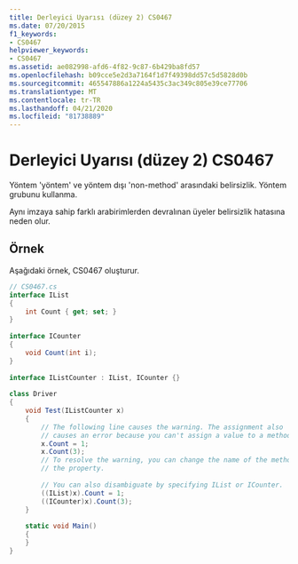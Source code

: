 ```yaml
---
title: Derleyici Uyarısı (düzey 2) CS0467
ms.date: 07/20/2015
f1_keywords:
- CS0467
helpviewer_keywords:
- CS0467
ms.assetid: ae082998-afd6-4f82-9c87-6b429ba8fd57
ms.openlocfilehash: b09cce5e2d3a7164f1d7f49398dd57c5d5828d0b
ms.sourcegitcommit: 465547886a1224a5435c3ac349c805e39ce77706
ms.translationtype: MT
ms.contentlocale: tr-TR
ms.lasthandoff: 04/21/2020
ms.locfileid: "81738889"
---
```

# <a name="compiler-warning-level-2-cs0467"></a>Derleyici Uyarısı (düzey 2) CS0467
Yöntem 'yöntem' ve yöntem dışı 'non-method' arasındaki belirsizlik. Yöntem grubunu kullanma.  
  
 Aynı imzaya sahip farklı arabirimlerden devralınan üyeler belirsizlik hatasına neden olur.  
  
## <a name="example"></a>Örnek  
 Aşağıdaki örnek, CS0467 oluşturur.  
  
```csharp  
// CS0467.cs  
interface IList
{  
    int Count { get; set; }  
}  
  
interface ICounter  
{  
    void Count(int i);  
}  
  
interface IListCounter : IList, ICounter {}  
  
class Driver
{  
    void Test(IListCounter x)  
    {  
        // The following line causes the warning. The assignment also  
        // causes an error because you can't assign a value to a method.  
        x.Count = 1;  
        x.Count(3);
        // To resolve the warning, you can change the name of the method or
        // the property.  
  
        // You can also disambiguate by specifying IList or ICounter.  
        ((IList)x).Count = 1;  
        ((ICounter)x).Count(3);  
    }  
  
    static void Main()
    {  
    }  
}  
```
